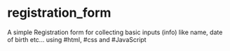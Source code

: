 # registration_form
A simple Registration form for collecting basic inputs (info) like name, date of birth etc... using #html, #css and #JavaScript
